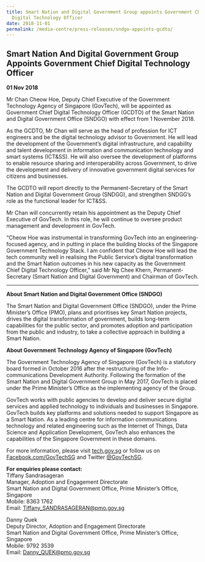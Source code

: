 ```yaml
---
title: Smart Nation and Digital Government Group appoints Government Chief
  Digital Technology Officer
date: 2018-11-01
permalink: /media-centre/press-releases/sndgo-appoints-gcdto/
---
```

## Smart Nation And Digital Government Group Appoints Government Chief Digital Technology Officer

**01 Nov 2018**

Mr Chan Cheow Hoe, Deputy Chief Executive of the Government Technology Agency of Singapore (GovTech), will be appointed as Government Chief Digital Technology Officer (GCDTO) of the Smart Nation and Digital Government Office (SNDGO) with effect from 1 November 2018.

As the GCDTO, Mr Chan will serve as the head of profession for ICT engineers and be the digital technology advisor to Government. He will lead the development of the Government’s digital infrastructure, and capability and talent development in information and communication technology and smart systems (ICT&SS). He will also oversee the development of platforms to enable resource sharing and interoperability across Government, to drive the development and delivery of innovative government digital services for citizens and businesses.

The GCDTO will report directly to the Permanent-Secretary of the Smart Nation and Digital Government Group (SNDGG), and strengthen SNDGG’s role as the functional leader for ICT&SS.

Mr Chan will concurrently retain his appointment as the Deputy Chief Executive of GovTech. In this role, he will continue to oversee product management and development in GovTech.

“Cheow Hoe was instrumental in transforming GovTech into an engineering-focused agency, and in putting in place the building blocks of the Singapore Government Technology Stack. I am confident that Cheow Hoe will lead the tech community well in realising the Public Service’s digital transformation and the Smart Nation outcomes in his new capacity as the Government Chief Digital Technology Officer,” said Mr Ng Chee Khern, Permanent-Secretary (Smart Nation and Digital Government) and Chairman of GovTech.

---

**About Smart Nation and Digital Government Office (SNDGO)**

The Smart Nation and Digital Government Office (SNDGO), under the Prime Minister’s Office (PMO), plans and prioritises key Smart Nation projects, drives the digital transformation of government, builds long-term capabilities for the public sector, and promotes adoption and participation from the public and industry, to take a collective approach in building a Smart Nation.

**About Government Technology Agency of Singapore (GovTech)**

The Government Technology Agency of Singapore (GovTech) is a statutory board formed in October 2016 after the restructuring of the Info-communications Development Authority. Following the formation of the Smart Nation and Digital Government Group in May 2017, GovTech is placed under the Prime Minister’s Office as the implementing agency of the Group.

GovTech works with public agencies to develop and deliver secure digital services and applied technology to individuals and businesses in Singapore. GovTech builds key platforms and solutions needed to support Singapore as a Smart Nation. As a leading centre for information communications technology and related engineering such as the Internet of Things, Data Science and Application Development, GovTech also enhances the capabilities of the Singapore Government in these domains.

For more information, please visit  [tech.gov.sg](https://www.tech.gov.sg/)  or follow us on [Facebook.com/GovTechSG](https://www.facebook.com/GovTechSG) and Twitter [@GovTechSG](https://twitter.com/govtechsg).

**For enquiries please contact:**<br>
Tiffany Sandrasageran<br>
Manager, Adoption and Engagement Directorate<br>
Smart Nation and Digital Government Office, Prime Minister’s Office, Singapore<br>
Mobile: 8363 1762<br>
Email: Tiffany_SANDRASAGERAN@pmo.gov.sg

Danny Quek<br>
Deputy Director, Adoption and Engagement Directorate<br>
Smart Nation and Digital Government Office, Prime Minister’s Office, Singapore<br>
Mobile: 9792 3539<br>
Email: Danny_QUEK@pmo.gov.sg